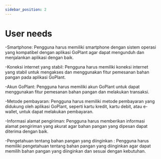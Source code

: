 ```yaml
---
sidebar_position: 2
---
```


# User needs

-Smartphone: Pengguna harus memiliki smartphone dengan sistem operasi yang kompatibel dengan aplikasi GoPlant agar dapat mengunduh dan menjalankan aplikasi dengan baik.

-Koneksi internet yang stabil: Pengguna harus memiliki koneksi internet yang stabil untuk mengakses dan menggunakan fitur pemesanan bahan pangan pada aplikasi GoPlant.

-Akun GoPlant: Pengguna harus memiliki akun GoPlant untuk dapat menggunakan fitur pemesanan bahan pangan dan melakukan transaksi.

-Metode pembayaran: Pengguna harus memiliki metode pembayaran yang didukung oleh aplikasi GoPlant, seperti kartu kredit, kartu debit, atau e-wallet, untuk dapat melakukan pembayaran.

-Informasi alamat pengiriman: Pengguna harus memberikan informasi alamat pengiriman yang akurat agar bahan pangan yang dipesan dapat diterima dengan baik.

-Pengetahuan tentang bahan pangan yang diinginkan : Pengguna harus memiliki pengetahuan tentang bahan pangan yang diinginkan agar dapat memilih bahan pangan yang diinginkan dan sesuai dengan kebutuhan.